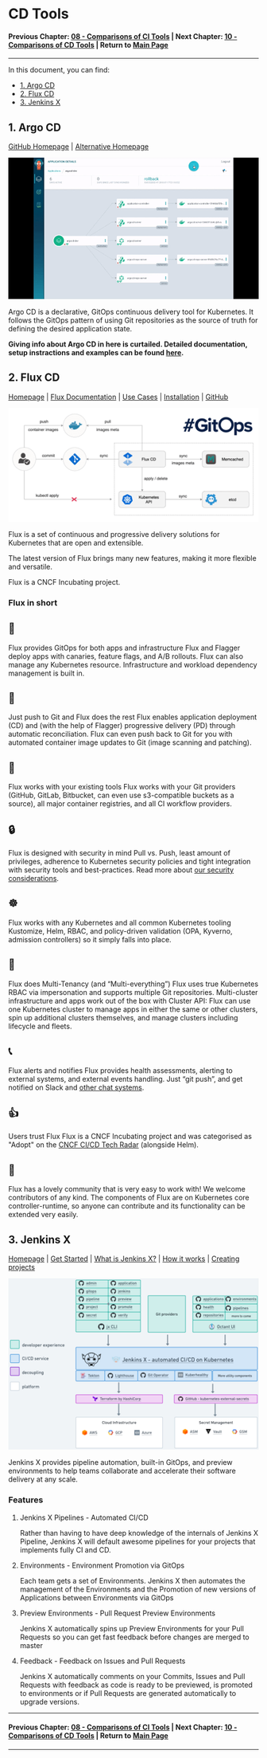 # CD Tools

#### Previous Chapter: [08 - Comparisons of CI Tools](ch08-comparisons-of-ci-tools.md) | Next Chapter: [10 - Comparisons of CD Tools](ch10-comparisons-of-cd-tools.md) | Return to [Main Page](README.md)
---

In this document, you can find:

- [1. Argo CD](#1-argo-cd)
- [2. Flux CD](#2-flux-cd)
- [3. Jenkins X](#3-jenkins-x)

## 1. Argo CD

[GitHub Homepage](https://argoproj.github.io/cd/) | [Alternative Homepage](https://argo-cd.readthedocs.io/en/stable/)

<p align="center"><img src="images/CD-toolsets/gif-1.gif"></p>

Argo CD is a declarative, GitOps continuous delivery tool for Kubernetes. It follows the GitOps pattern of using Git repositories as the source of truth for defining the desired application state.

**Giving info about Argo CD in here is curtailed. Detailed documentation, setup instractions and examples can be found [here](Argo-CD.md).**

## 2. Flux CD

[Homepage](https://fluxcd.io/) | [Flux Documentation](https://fluxcd.io/docs/) | [Use Cases](https://fluxcd.io/docs/use-cases/) | [Installation](https://fluxcd.io/docs/installation/) | [GitHub](https://github.com/fluxcd/flux)

<p align="center"><img src="images/CD-toolsets/image-1.png"></p>

Flux is a set of continuous and progressive delivery solutions for Kubernetes that are open and extensible.

The latest version of Flux brings many new features, making it more flexible and versatile.

Flux is a CNCF Incubating project.

### Flux in short

## 🤝

Flux provides GitOps for both apps and infrastructure
Flux and Flagger deploy apps with canaries, feature flags, and A/B rollouts. Flux can also manage any Kubernetes resource. Infrastructure and workload dependency management is built in.

## 🤖

Just push to Git and Flux does the rest
Flux enables application deployment (CD) and (with the help of Flagger) progressive delivery (PD) through automatic reconciliation. Flux can even push back to Git for you with automated container image updates to Git (image scanning and patching).

## 🔩

Flux works with your existing tools
Flux works with your Git providers (GitHub, GitLab, Bitbucket, can even use s3-compatible buckets as a source), all major container registries, and all CI workflow providers.

## 🔒

Flux is designed with security in mind
Pull vs. Push, least amount of privileges, adherence to Kubernetes security policies and tight integration with security tools and best-practices. Read more about [our security considerations](https://fluxcd.io/docs/security).

## ☸️

Flux works with any Kubernetes and all common Kubernetes tooling
Kustomize, Helm, RBAC, and policy-driven validation (OPA, Kyverno, admission controllers) so it simply falls into place.

## 🤹

Flux does Multi-Tenancy (and “Multi-everything”)
Flux uses true Kubernetes RBAC via impersonation and supports multiple Git repositories. Multi-cluster infrastructure and apps work out of the box with Cluster API: Flux can use one Kubernetes cluster to manage apps in either the same or other clusters, spin up additional clusters themselves, and manage clusters including lifecycle and fleets.

## 📞

Flux alerts and notifies
Flux provides health assessments, alerting to external systems, and external events handling. Just “git push”, and get notified on Slack and [other chat systems](https://fluxcd.io/docs/components/notification/provider/).

## 👍

Users trust Flux
Flux is a CNCF Incubating project and was categorised as "Adopt" on the [CNCF CI/CD Tech Radar](https://radar.cncf.io/2020-06-continuous-delivery) (alongside Helm).

## 💖

Flux has a lovely community that is very easy to work with!
We welcome contributors of any kind. The components of Flux are on Kubernetes core controller-runtime, so anyone can contribute and its functionality can be extended very easily.

## 3. Jenkins X

[Homepage](https://jenkins-x.io/) | [Get Started](https://jenkins-x.io/v3/) | [What is Jenkins X?](https://jenkins-x.io/v3/about/what/) | [How it works](https://jenkins-x.io/v3/about/how-it-works/) | [Creating projects](https://jenkins-x.io/v3/develop/create-project/)

<p align="center"><img src="images/CD-toolsets/image-2.png"></p>

Jenkins X provides pipeline automation, built-in GitOps, and preview environments to help teams collaborate and accelerate their software delivery at any scale.

### Features

1. Jenkins X Pipelines - Automated CI/CD

   Rather than having to have deep knowledge of the internals of Jenkins X Pipeline, Jenkins X will default awesome pipelines for your projects that implements fully CI and CD.

2. Environments - Environment Promotion via GitOps

   Each team gets a set of Environments. Jenkins X then automates the management of the Environments and the Promotion of new versions of Applications between Environments via GitOps

3. Preview Environments - Pull Request Preview Environments

   Jenkins X automatically spins up Preview Environments for your Pull Requests so you can get fast feedback before changes are merged to master

4. Feedback - Feedback on Issues and Pull Requests

   Jenkins X automatically comments on your Commits, Issues and Pull Requests with feedback as code is ready to be previewed, is promoted to environments or if Pull Requests are generated automatically to upgrade versions.

---
#### Previous Chapter: [08 - Comparisons of CI Tools](ch08-comparisons-of-ci-tools.md) | Next Chapter: [10 - Comparisons of CD Tools](ch10-comparisons-of-cd-tools.md) | Return to [Main Page](README.md)
---
